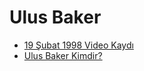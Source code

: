 # Ulus Baker

* [19 Şubat 1998 Video Kaydı](https://www.youtube.com/watch?v=XelFOeGz6Us)
* [Ulus Baker Kimdir?](https://www.youtube.com/watch?v=GizdsdakfhY)
